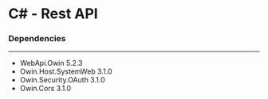 # C#  - Rest API

<h3>Dependencies</h3>
<hr />
<ul>
  <li>WebApi.Owin 5.2.3</li>
  <li>Owin.Host.SystemWeb 3.1.0</li>
  <li>Owin.Security.OAuth 3.1.0</li>
  <li>Owin.Cors 3.1.0</li>
</ul
